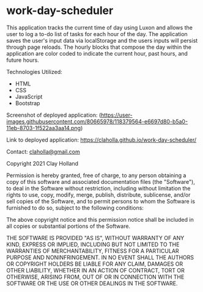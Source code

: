 # work-day-scheduler

This application tracks the current time of day using Luxon and allows the user to log a to-do list of tasks for each hour of the day. The application saves the user's input data via localStorage and the users inputs will persist through page reloads. The hourly blocks that compose the day within the application are color coded to indicate the current hour, past hours, and future hours.

Technologies Utilized:
- HTML
- CSS
- JavaScript
- Bootstrap

Screenshot of deployed application:
(https://user-images.githubusercontent.com/80665978/118379564-e6697d80-b5a0-11eb-8703-1f522aa3aa14.png)

Link to deployed application:
https://claholla.github.io/work-day-scheduler/

Contact: claholla@gmail.com

Copyright 2021 Clay Holland

Permission is hereby granted, free of charge, to any person obtaining a copy of this software and associated documentation files (the "Software"), to deal in the Software without restriction, including without limitation the rights to use, copy, modify, merge, publish, distribute, sublicense, and/or sell copies of the Software, and to permit persons to whom the Software is furnished to do so, subject to the following conditions:

The above copyright notice and this permission notice shall be included in all copies or substantial portions of the Software.

THE SOFTWARE IS PROVIDED "AS IS", WITHOUT WARRANTY OF ANY KIND, EXPRESS OR IMPLIED, INCLUDING BUT NOT LIMITED TO THE WARRANTIES OF MERCHANTABILITY, FITNESS FOR A PARTICULAR PURPOSE AND NONINFRINGEMENT. IN NO EVENT SHALL THE AUTHORS OR COPYRIGHT HOLDERS BE LIABLE FOR ANY CLAIM, DAMAGES OR OTHER LIABILITY, WHETHER IN AN ACTION OF CONTRACT, TORT OR OTHERWISE, ARISING FROM, OUT OF OR IN CONNECTION WITH THE SOFTWARE OR THE USE OR OTHER DEALINGS IN THE SOFTWARE.

